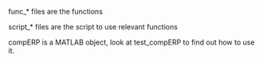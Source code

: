 func_* files are the functions

script_* files are the script to use relevant functions

compERP is a MATLAB object, look at test_compERP to find out how to use it. 
